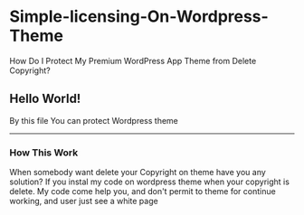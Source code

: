 # Simple-licensing-On-Wordpress-Theme
How Do I Protect My Premium WordPress App Theme from Delete Copyright?

<h2>Hello World!</h2>
<p>By this file You can protect Wordpress theme</p>
<hr>
<h3>How This Work</h3>
<p>When somebody want delete your Copyright on theme have you any solution?
If you instal my code on wordpress theme when your copyright is delete.
My code come help you, and don't permit to theme for continue working, and user just see a white  page </p>
